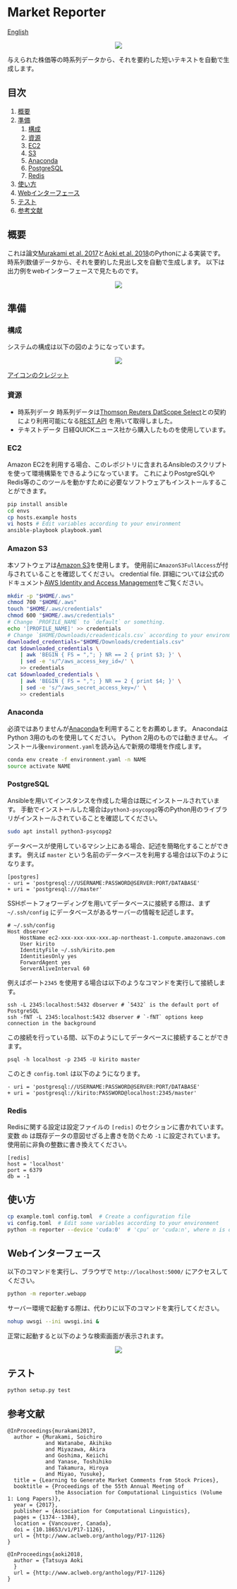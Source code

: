 # Market Reporter
[English](../README.md)

<p align="center"><img src="../docs/pics/logo.png"></p>

与えられた株価等の時系列データから、それを要約した短いテキストを自動で生成します。

## 目次
1. [概要](#概要)
2. [準備](#準備)
    1. [構成](#構成)
    2. [資源](#資源)
    3. [EC2](#ec2)
    4. [S3](#s3)
    5. [Anaconda](#anaconda)
    6. [PostgreSQL](#postgresql)
    7. [Redis](#redis)   
3. [使い方](#使い方)
4. [Webインターフェース](#Webインターフェース)
5. [テスト](#テスト)
6. [参考文献](#参考文献)

## 概要

これは論文[Murakami et al. 2017](#reference)と[Aoki et al. 2018](#reference)のPythonによる実装です。
時系列数値データから、それを要約した見出し文を自動で生成します。
以下は出力例をwebインターフェースで見たものです。
<p align="center"><img src="../docs/pics/webapp-human-evaluation-debug.png"></p>

## 準備
### 構成
システムの構成は以下の図のようになっています。
<p align="center"><img src="../docs/pics/architecture.png"></p>

[アイコンのクレジット](../docs/icon-credit-ja.md)

### 資源
+ 時系列データ
    時系列データは[Thomson Reuters DatScope Select](https://financial.thomsonreuters.com/en/products/infrastructure/financial-data-feeds/datascope-data-analytics-platform/datascope-select-data-delivery.html)との契約により利用可能になる[REST API](https://developers.thomsonreuters.com/datascope-select-dss/datascope-select-rest-api) を用いて取得しました。
+ テキストデータ
    日経QUICKニュース社から購入したものを使用しています。

### EC2
Amazon EC2を利用する場合、このレポジトリに含まれるAnsibleのスクリプトを使って環境構築をできるようになっています。
これによりPostgreSQLやRedis等のこのツールを動かすために必要なソフトウェアもインストールすることができます。
```bash
pip install ansible
cd envs
cp hosts.example hosts
vi hosts # Edit variables according to your environment
ansible-playbook playbook.yaml
```

### Amazon S3
本ソフトウェアは[Amazon S3](https://aws.amazon.com/s3/)を使用します。
使用前に`AmazonS3FullAccess`が付与されていることを確認してください。
credential file.
詳細については公式のドキュメント[AWS Identity and Access Management](http://docs.aws.amazon.com/IAM/latest/UserGuide/id_credentials_access-keys.html)をご覧ください。

```bash
mkdir -p "$HOME/.aws"
chmod 700 "$HOME/.aws"
touch "$HOME/.aws/credentials"
chmod 600 "$HOME/.aws/credentials"
# Change `PROFILE_NAME` to `default` or something.
echo '[PROFILE_NAME]' >> credentials
# Change `$HOME/Downloads/creadenticals.csv` according to your environment.
downloaded_credentials="$HOME/Downloads/credentials.csv"
cat $downloaded_credentials \
    | awk 'BEGIN { FS = ","; } NR == 2 { print $3; }' \
    | sed -e 's/^/aws_access_key_id=/' \
    >> credentials
cat $downloaded_credentials \
    | awk 'BEGIN { FS = ","; } NR == 2 { print $4; }' \
    | sed -e 's/^/aws_secret_access_key=/' \
    >> credentials
```

### Anaconda
必須ではありませんが<a href="https://www.anaconda.com/download/" target="_blank">Anaconda</a>を利用することをお薦めします。
AnacondaはPython 3用のものを使用してください。
Python 2用のものでは動きません。
インストール後`environment.yaml`を読み込んで新規の環境を作成します。

```bash
conda env create -f environment.yaml -n NAME
source activate NAME
```

### PostgreSQL
Ansibleを用いてインスタンスを作成した場合は既にインストールされています。
手動でインストールした場合は`python3-psycopg2`等のPython用のライブラリがインストールされていることを確認してください。
```bash
sudo apt install python3-psycopg2
```
データベースが使用しているマシン上にある場合、記述を簡略化することができます。
例えば `master` という名前のデータベースを利用する場合は以下のようになります。
```
[postgres]
- uri = 'postgresql://USERNAME:PASSWORD@SERVER:PORT/DATABASE'
+ uri = 'postgresql:///master'
```
SSHポートフォワーディングを用いてデータベースに接続する際は、まず
`~/.ssh/config` にデータベースがあるサーバーの情報を記述します。

```
# ~/.ssh/config
Host dbserver
    HostName ec2-xxx-xxx-xxx-xxx.ap-northeast-1.compute.amazonaws.com
    User kirito
    IdentityFile ~/.ssh/kirito.pem
    IdentitiesOnly yes
    ForwardAgent yes
    ServerAliveInterval 60
```
例えばポート`2345` を使用する場合は以下のようなコマンドを実行して接続します。
```
ssh -L 2345:localhost:5432 dbserver # `5432` is the default port of PostgreSQL 
ssh -fNT -L 2345:localhost:5432 dbserver # `-fNT` options keep connection in the background
```
この接続を行っている間、以下のようにしてデータベースに接続することができます。
```
psql -h localhost -p 2345 -U kirito master
```
このとき `config.toml` は以下のようになります。
```
- uri = 'postgresql://USERNAME:PASSWORD@SERVER:PORT/DATABASE'
+ uri = 'postgresql://kirito:PASSWORD@localhost:2345/master'
```

### Redis

Redisに関する設定は設定ファイルの `[redis]` のセクションに書かれています。
変数 `db` は既存データの意図せざる上書きを防ぐため `-1` に設定されています。
使用前に非負の整数に書き換えてください。

```
[redis]
host = 'localhost'
port = 6379
db = -1
```

## 使い方

```bash
cp example.toml config.toml  # Create a configuration file
vi config.toml  # Edit some variables according to your environment
python -m reporter --device 'cuda:0'  # 'cpu' or 'cuda:n', where n is device index to select
```


## Webインターフェース

以下のコマンドを実行し、ブラウザで `http://localhost:5000/` にアクセスしてください。

```bash
python -m reporter.webapp
```

サーバー環境で起動する際は、代わりに以下のコマンドを実行してください。

```bash
nohup uwsgi --ini uwsgi.ini &
```

正常に起動すると以下のような検索画面が表示されます。

<p align="center"><img src="../docs/pics/webapp.png"></p>

## テスト

```bash
python setup.py test
```

## 参考文献
```
@InProceedings{murakami2017,
  author = {Murakami, Soichiro
            and Watanabe, Akihiko
            and Miyazawa, Akira
            and Goshima, Keiichi
            and Yanase, Toshihiko
            and Takamura, Hiroya
            and Miyao, Yusuke},
  title = {Learning to Generate Market Comments from Stock Prices},
  booktitle = {Proceedings of the 55th Annual Meeting of
               the Association for Computational Linguistics (Volume 1: Long Papers)},
  year = {2017},
  publisher = {Association for Computational Linguistics},
  pages = {1374--1384},
  location = {Vancouver, Canada},
  doi = {10.18653/v1/P17-1126},
  url = {http://www.aclweb.org/anthology/P17-1126}
}

@InProceedings{aoki2018,
  author = {Tatsuya Aoki
  }
  url = {http://www.aclweb.org/anthology/P17-1126}
}
```
